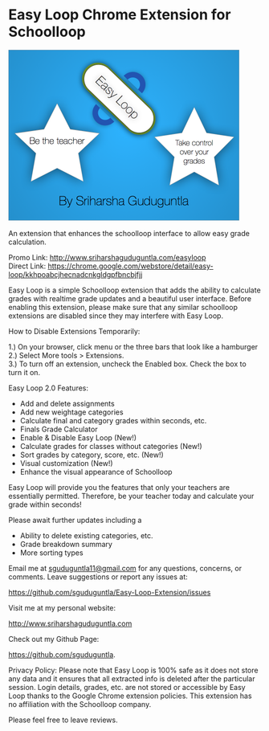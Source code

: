 Easy Loop Chrome Extension for Schoolloop
================================
<img src="https://github.com/sguduguntla/Easy-Loop-Extension/blob/master/images/easyloop-banner-920x680.png" width="460" height="340">

An extension that enhances the schoolloop interface to allow easy grade calculation.

Promo Link: http://www.sriharshaguduguntla.com/easyloop  
Direct Link: https://chrome.google.com/webstore/detail/easy-loop/kkhpoabcjhecnadcnkgldgpfbncbjfjj

Easy Loop is a simple Schoolloop extension that adds the ability to calculate grades with realtime grade updates and a beautiful user interface. Before enabling this extension, please make sure that any similar schoolloop extensions are disabled since they may interfere with Easy Loop. 

How to Disable Extensions Temporarily: 

1.) On your browser, click menu or the three bars that look like a hamburger  
2.) Select More tools > Extensions.  
3.) To turn off an extension, uncheck the Enabled box. Check the box to turn it on.  

Easy Loop 2.0 Features:  

 - Add and delete assignments
 - Add new weightage categories
 - Calculate final and category grades within seconds, etc.
 - Finals Grade Calculator
 - Enable & Disable Easy Loop (New!)
 - Calculate grades for classes without categories (New!)
 - Sort grades by category, score, etc. (New!)
 - Visual customization (New!)
 - Enhance the visual appearance of Schoolloop 

Easy Loop will provide you the features that only your teachers are essentially permitted. Therefore, be your teacher today and calculate your grade within seconds! 

Please await further updates including a

 - Ability to delete existing categories, etc. 
 - Grade breakdown summary
 - More sorting types

Email me at sguduguntla11@gmail.com for any questions, concerns, or comments. Leave suggestions or report any issues at:

https://github.com/sguduguntla/Easy-Loop-Extension/issues 

Visit me at my personal website: 

http://www.sriharshaguduguntla.com

Check out my Github Page: 

https://github.com/sguduguntla. 

Privacy Policy: Please note that Easy Loop is 100% safe as it does not store any data and it ensures that all extracted info is deleted after the particular session. Login details, grades, etc. are not stored or accessible by Easy Loop thanks to the Google Chrome extension policies. This extension has no affiliation with the Schoolloop company. 

Please feel free to leave reviews.
